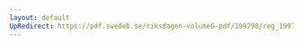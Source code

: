 ```yaml
---
layout: default
UpRedirect: https://pdf.swedeb.se/riksdagen-volumeG-pdf/199798/reg_199798/reg_199798_0252.pdf
---
```

